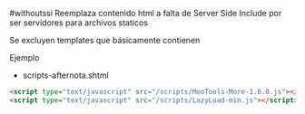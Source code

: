 #withoutssi
Reemplaza contenido html a falta de Server Side Include por ser servidores para archivos staticos

Se excluyen templates que básicamente contienen

Ejemplo
* scripts-afternota.shtml
```html
<script type="text/javascript" src="/scripts/MooTools-More-1.6.0.js"></script>
<script type="text/javascript" src="/scripts/LazyLoad-min.js"></script>
```
